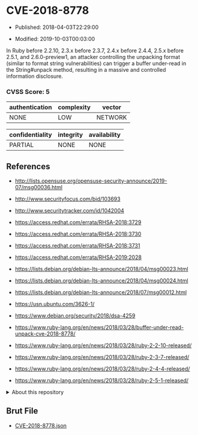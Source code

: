# CVE-2018-8778

- Published: 2018-04-03T22:29:00

- Modified: 2019-10-03T00:03:00

In Ruby before 2.2.10, 2.3.x before 2.3.7, 2.4.x before 2.4.4, 2.5.x before 2.5.1, and 2.6.0-preview1, an attacker controlling the unpacking format (similar to format string vulnerabilities) can trigger a buffer under-read in the String#unpack method, resulting in a massive and controlled information disclosure.

### CVSS Score: **5**

| authentication | complexity | vector |
| --- | --- | --- |
| NONE | LOW | NETWORK |

| confidentiality | integrity | availability |
| --- | --- | --- |
| PARTIAL | NONE | NONE |

## References

* http://lists.opensuse.org/opensuse-security-announce/2019-07/msg00036.html

* http://www.securityfocus.com/bid/103693

* http://www.securitytracker.com/id/1042004

* https://access.redhat.com/errata/RHSA-2018:3729

* https://access.redhat.com/errata/RHSA-2018:3730

* https://access.redhat.com/errata/RHSA-2018:3731

* https://access.redhat.com/errata/RHSA-2019:2028

* https://lists.debian.org/debian-lts-announce/2018/04/msg00023.html

* https://lists.debian.org/debian-lts-announce/2018/04/msg00024.html

* https://lists.debian.org/debian-lts-announce/2018/07/msg00012.html

* https://usn.ubuntu.com/3626-1/

* https://www.debian.org/security/2018/dsa-4259

* https://www.ruby-lang.org/en/news/2018/03/28/buffer-under-read-unpack-cve-2018-8778/

* https://www.ruby-lang.org/en/news/2018/03/28/ruby-2-2-10-released/

* https://www.ruby-lang.org/en/news/2018/03/28/ruby-2-3-7-released/

* https://www.ruby-lang.org/en/news/2018/03/28/ruby-2-4-4-released/

* https://www.ruby-lang.org/en/news/2018/03/28/ruby-2-5-1-released/

<details>
<summary>About this repository</summary> 

  This repository is part of the project [Live Hack CVE](https://github.com/Live-Hack-CVE). Main website can be found [www.live-hack.org](https://www.live-hack.org) 
  
  Made by [Sn0wAlice](https://github.com/Sn0wAlice) for the people that care about security and need to have a feed of the latest CVEs. Hope you enjoy it, don't forget to star the repo and follow me on [Twitter](https://twitter.com/Sn0wAlice) and [Github](https://github.com/Sn0wAlice). And that is my [personnal website](https://www.alice-snow.me/)

  - [Home Page](https://github.com/Live-Hack-CVE)
  - [Framework](https://github.com/Live-Hack-CVE/cve-framework)
  - [CVE database](https://github.com/Live-Hack-CVE/full_database)
  - [Changelog](https://github.com/Live-Hack-CVE/Changelog)
</details>

## Brut File

* [CVE-2018-8778.json](https://raw.githubusercontent.com/Live-Hack-CVE/full_database/main/cves/2018/CVE-2018-8778.json)

